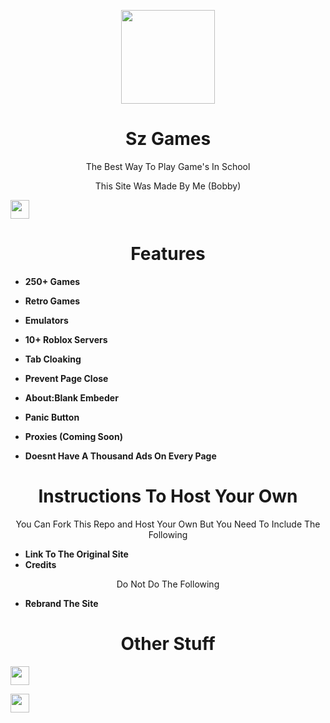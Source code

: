 <p align="center">
 
  <img src="https://sz-games.github.io/G-Google.png" width="150px" height="150px">

</p>

<h1 align="center">Sz Games</h1>
<p align="center">The Best Way To Play Game's In School</p>
<p align="Center">This Site Was Made By Me (Bobby)</p>
<a href="https://discord.gg/DzKRSntb87"><img height="30px"  src="https://img.shields.io/badge/Join%20The%20Discord!-brightgreen?style=for-the-badge&logo=discord&logoColor=white&labelColor=%233f4bd1&color=%235865F2"></a>




<h1 align="center">Features</h1>

- **250+ Games**
- **Retro Games**
- **Emulators**
- **10+ Roblox Servers**

- **Tab Cloaking**
- **Prevent Page Close**
- **About:Blank Embeder**
- **Panic Button**
- **Proxies (Coming Soon)**

- **Doesnt Have A Thousand Ads On Every Page**

<h1 align="Center">Instructions To Host Your Own</h1>
<p align="center">You Can Fork This Repo and Host Your Own But You Need To Include The Following</p>

- **Link To The Original Site**
- **Credits**

<p align="center">Do Not Do The Following</p>

- **Rebrand The Site**


<h1 align="center">Other Stuff</h1>

<a href="https://chromewebstore.google.com/detail/sz-games-portable/hbclpfdbinpmdgcglhmkngpabafdeaim"><img height="30px" src="https://img.shields.io/badge/Download%20The%20Extension-white?style=for-the-badge&logo=chromewebstore&logoColor=white&logoSize=auto&labelColor=%232d2d2d&color=%232d2d2d"></a>

<a href="https://addons.mozilla.org/en-US/firefox/addon/sz-games-portable/"><img height="30px" src="https://img.shields.io/badge/Download%20The%20Addon-white?style=for-the-badge&logo=firefoxbrowser&logoColor=white&logoSize=auto&color=%23FF7139"></a>








